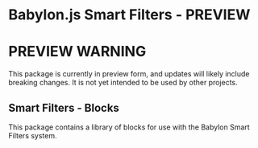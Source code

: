 # Babylon.js Smart Filters - PREVIEW

# PREVIEW WARNING

This package is currently in preview form, and updates will likely include breaking changes. It is not yet intended to be used by other projects.

## Smart Filters - Blocks

This package contains a library of blocks for use with the Babylon Smart Filters system.
